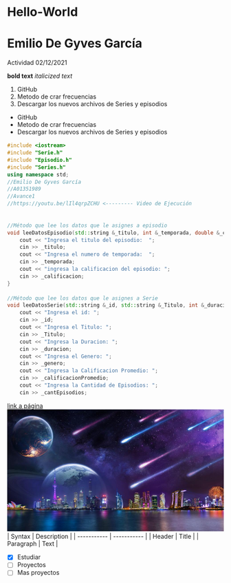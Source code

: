 # Hello-World
# Emilio De Gyves García
Actividad 02/12/2021

**bold text**
*italicized text*

1. GitHub
2. Metodo de crar frecuencias
3. Descargar los nuevos archivos de Series y episodios

- GitHub
- Metodo de crar frecuencias
- Descargar los nuevos archivos de Series y episodios

````c++
#include <iostream>
#include "Serie.h"
#include "Episodio.h"
#include "Series.h"
using namespace std;
//Emilio De Gyves García
//A01351989
//Avance1
//https://youtu.be/lIl4qrpZCHU <--------- Video de Ejecución


//Método que lee los datos que le asignes a episodio
void leeDatosEpisodio(std::string &_titulo, int &_temporada, double &_calificacion) {
	cout << "Ingresa el titulo del episodio:  ";
	cin >> _titulo;
	cout << "Ingresa el numero de temporada:  ";
	cin >> _temporada;
	cout << "ingresa la calificacion del episodio: ";
	cin >> _calificacion;
}

//Método que lee los datos que le asignes a Serie
void leeDatosSerie(std::string &_id, std::string &_Titulo, int &_duracion, std::string &_genero, double &_calificacionPromedio, int &_cantEpisodios) {
	cout << "Ingresa el id: ";
	cin >> _id;
	cout << "Ingresa el Titulo: ";
	cin >> _Titulo;
	cout << "Ingresa la Duracion: ";
	cin >> _duracion;
	cout << "Ingresa el Genero: ";
	cin >> _genero;
	cout << "Ingresa la Calificacion Promedio: ";
	cin >> _calificacionPromedio;
	cout << "Ingresa la Cantidad de Episodios: ";
	cin >> _cantEpisodios;
````
[link a página](https://markdownguide.org/cheat-sheet/)
![imagen](paisaje.jpg)
| Syntax | Description |
| ----------- | ----------- |
| Header | Title |
| Paragraph | Text |
  
- [x] Estudiar
- [ ] Proyectos
- [ ] Mas proyectos
